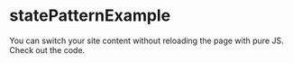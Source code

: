 # statePatternExample
You can switch your site content without reloading the page with pure JS. Check out the code.
